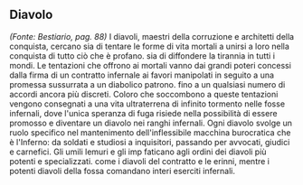 ## **Diavolo**

*(Fonte: Bestiario, pag. 88)* I diavoli, maestri della corruzione e architetti della conquista, cercano sia di tentare le forme di vita mortali a unirsi a loro nella conquista di tutto ciò che è profano. sia di diffondere la tirannia in tutti i mondi. Le tentazioni che offrono ai mortali vanno dai grandi poteri concessi dalla firma di un contratto infernale ai favori manipolati in seguito a una promessa sussurrata a un diabolico patrono. fino a un qualsiasi numero di accordi ancora più discreti. Coloro che soccombono a queste tentazioni vengono consegnati a una vita ultraterrena di infinito tormento nelle fosse infernali, dove l'unica speranza di fuga risiede nella possibilità di essere promosso e diventare un diavolo nei ranghi infernali. Ogni diavolo svolge un ruolo specifico nel mantenimento dell'inflessibile macchina burocratica che è l'Inferno: da soldati e studiosi a inquisitori, passando per avvocati, giudici e carnefici. Gli umili lemuri e gli imp faticano agli ordini dei diavoli più potenti e specializzati. come i diavoli del contratto e le erinni, mentre i potenti diavoli della fossa comandano interi eserciti infernali.
